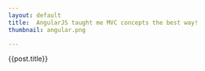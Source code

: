```yaml
---
layout: default
title:  AngularJS taught me MVC concepts the best way!
thumbnail: angular.png

---
```


{{post.title}}